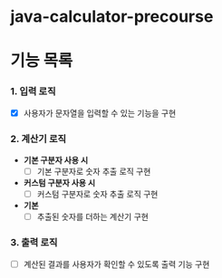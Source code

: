 # java-calculator-precourse

# 기능 목록

### 1. 입력 로직
- [x] 사용자가 문자열을 입력할 수 있는 기능을 구현

### 2. 계산기 로직
- **기본 구분자 사용 시**
    - [ ] 기본 구분자로 숫자 추출 로직 구현
- **커스텀 구분자 사용 시**
    - [ ] 커스텀 구분자로 숫자 추출 로직 구현
- **기본**
  - [ ] 추출된 숫자를 더하는 계산기 구현

### 3. 출력 로직
- [ ] 계산된 결과를 사용자가 확인할 수 있도록 출력 기능 구현

